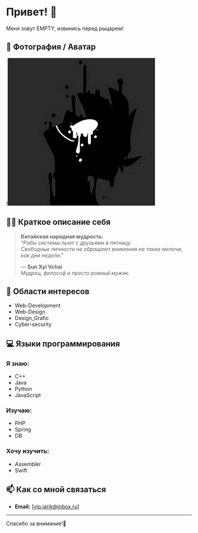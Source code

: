 # Привет! 👋

Меня зовут EMPTY, извинись перед рыцарем!

## 📸 Фотография / Аватар
!![EMPTY💜](images/image.png)  

## 🧑‍💻 Краткое описание себя
> **Китайская народная мудрость:**  
> *"Рабы системы пьют с друзьями в пятницу.  
> Свободные личности не обращают внимания на такие мелочи, как дни недели."*  
>  
> — **Sun Xyi Vchai**  
> *Мудрец, философ и просто ровный мужик.*  

## 🌟 Области интересов
- Web-Development
- Web-Design
- Design_Grafic
- Cyber-security

## 💻 Языки программирования

### Я знаю:
- C++
- Java
- Python
- JavaScript

### Изучаю:
- PHP
- Spring
- DB

### Хочу изучить:
- Assembler
- Swift


## 📫 Как со мной связаться
- **Email:** [vip.iarik@inbox.ru]
---

Спасибо за внимание!💜

